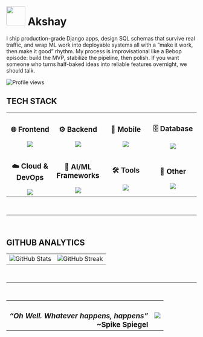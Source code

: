# <img src ="https://media1.giphy.com/media/v1.Y2lkPTc5MGI3NjExOGxkOTdhN2p5NTBwdTFidG5leXNjMHlqZjZ2eXBsMGttdG9tdmxmeCZlcD12MV9pbnRlcm5hbF9naWZfYnlfaWQmY3Q9Zw/11KzOet1ElBDz2/giphy.gif" width = "50" /> Akshay

I ship production-grade Django apps, design SQL schemas that survive real traffic, and wrap ML work into deployable systems all with a “make it work, then make it good” rhythm. My process is improvisational like a Bebop episode: build the MVP, stabilize the pipeline, then polish.
If you want someone who turns half-baked ideas into reliable features overnight, we should talk.

<p align="left">
      <img src="https://komarev.com/ghpvc/?username=akio-236&label=PROFILE+VIEWS&color=2E6F40&style=rounded-square" alt="Profile views" />
</p>
    


<!-- TECH STACK SECTION -->
<div align="left">
  <h2>
    TECH STACK
  </h2>
</div>

<div align="left">
  <table>
    <tr>
      <td align="center" width="25%">
        <h3>🌐 Frontend</h3>
        <img src="https://skillicons.dev/icons?i=js,html,css,typescript&theme=dark&perline=4" />
      </td>
      <td align="center" width="25%">
        <h3>⚙️ Backend</h3>
        <img src="https://skillicons.dev/icons?i=python,fastapi,django&theme=dark&perline=4" />
      </td>
      <td align="center" width="25%">
        <h3>📱 Mobile</h3>
        <img src="https://skillicons.dev/icons?i=flutter,dart&theme=dark&perline=4" />
      </td>
      <td align="center" width="25%">
        <h3>🗄️ Database</h3>
        <img src="https://skillicons.dev/icons?i=postgresql,mysql,firebase,sqlite&theme=dark&perline=4" />
      </td>
    </tr>
    <tr>
      <td align="center" width="25%">
        <h3>☁️ Cloud & DevOps</h3>
        <img src="https://skillicons.dev/icons?i=docker,kubernetes,aws,gcp&theme=dark&perline=4" />
      </td>
        <td align="center" width="25%">
        <h3>🎨 AI/ML Frameworks</h3>
        <img src="https://skillicons.dev/icons?i=tensorflow,opencv,sklearn,pytorch&theme=dark&perline=4" />
      </td>
      <td align="center" width="25%">
        <h3>🛠️ Tools</h3>
        <img src="https://skillicons.dev/icons?i=git,github,vscode,figma&theme=dark&perline=4" />
      </td>
      <td align="center" width="25%">
        <h3>🔧 Other</h3>
        <img src="https://skillicons.dev/icons?i=godot,unity,arch&theme=dark&perline=4" />
      </td>
    </tr>
  </table>
</div>
<br>
  

---
<br>

<div align="left">
  <h2>
    GITHUB ANALYTICS
    
  </h2>
</div>

<div align="center">
  <table>
    <tr>
      <td>
        <img src="https://github-readme-stats.vercel.app/api?username=akio-236&show_icons=true&theme=tokyonight&hide_border=true&bg_color=0D1117&title_color=4ECDC4&icon_color=4ECDC4&text_color=FFFFFF&count_private=true" alt="GitHub Stats" />
      </td>
      <td>
        <img src="https://github-readme-streak-stats.herokuapp.com/?user=DilipSC&theme=dark&hide_border=true&background=0D1117&stroke=4ECDC4&ring=4ECDC4&fire=4ECDC4&currStreakLabel=4ECDC4" alt="GitHub Streak" />
      </td>
    </tr>
  </table>
</div>

  <br>
  

---
<br>
  
  <table>
  <tr>
    <td valign="middle">
      <h3 align="center"><em>“Oh Well. Whatever happens, happens”</em><br><span style="float: right;">~Spike Spiegel</span></h3>
    </td>
    <td valign="middle" align="center">
      <img src="https://media3.giphy.com/media/v1.Y2lkPTc5MGI3NjExYnh0ZnRqOHJ6Ymtlbm96cmNpY21ydDJ5ZmszNXJqazY2bm43Z291dCZlcD12MV9pbnRlcm5hbF9naWZfYnlfaWQmY3Q9Zw/gQbVzXQQbGO7C/giphy.gif"/>
    </td>
  </tr>
</table>
